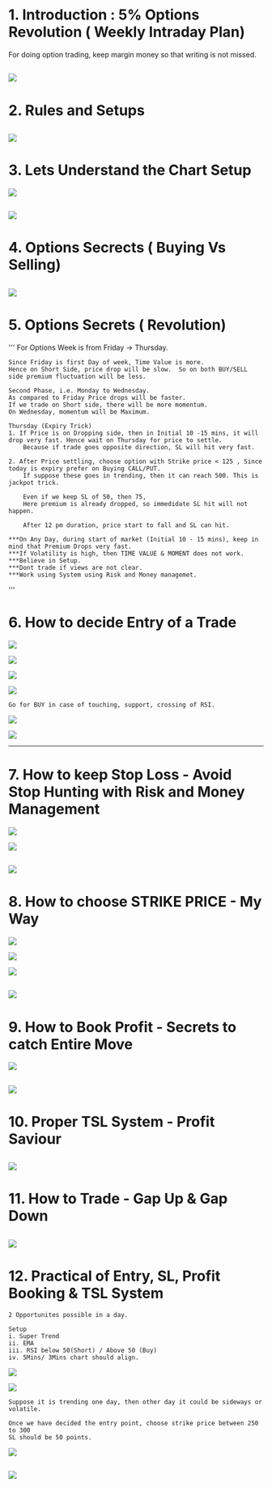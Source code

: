 # 1. Introduction : 5% Options Revolution ( Weekly Intraday Plan)

For doing option trading, keep margin money so that writing is not missed.

![](../files/014-options.png)
----

# 2. Rules and Setups

![](../files/015-options.png)
----

# 3. Lets Understand the Chart Setup

![](../files/016-options.png)

![](../files/017-options.png)
----

# 4. Options Secrects ( Buying Vs Selling)
![](../files/018-options.png)
----

# 5. Options Secrets ( Revolution)

'''
    For Options Week is from Friday -> Thursday.

    Since Friday is first Day of week, Time Value is more.
    Hence on Short Side, price drop will be slow.  So on both BUY/SELL side premium fluctuation will be less.

    Second Phase, i.e. Monday to Wednesday.
    As compared to Friday Price drops will be faster.
    If we trade on Short side, there will be more momentum.
    On Wednesday, momentum will be Maximum.

    Thursday (Expiry Trick)
    1. If Price is on Dropping side, then in Initial 10 -15 mins, it will drop very fast. Hence wait on Thursday for price to settle.
        Because if trade goes opposite direction, SL will hit very fast.

    2. After Price settling, choose option with Strike price < 125 , Since today is expiry prefer on Buying CALL/PUT.
        If suppose these goes in trending, then it can reach 500. This is jackpot trick.

        Even if we keep SL of 50, then 75, 
        Here premium is already dropped, so immedidate SL hit will not happen.

        After 12 pm duration, price start to fall and SL can hit.
        
    ***On Any Day, during start of market (Initial 10 - 15 mins), keep in mind that Premium Drops very fast.
    ***If Volatility is high, then TIME VALUE & MOMENT does not work.
    ***Believe in Setup.
    ***Dont trade if views are not clear.
    ***Work using System using Risk and Money managemet.

'''

# 6. How to decide Entry of a Trade
![](../files/019-options.png)

![](../files/020-options.png)

![](../files/021-options.png)

![](../files/022-options.png)

    Go for BUY in case of touching, support, crossing of RSI.

![](../files/023-options.png)

![](../files/024-options.png)

----


# 7. How to keep Stop Loss - Avoid Stop Hunting with Risk and Money Management

![](../files/025-options.png)

![](../files/026-options.png)

![](../files/027-options.png)
----

# 8. How to choose STRIKE PRICE - My Way

![](../files/028-options.png)

![](../files/029-options.png)

![](../files/030-options.png)

![](../files/031-options.png)
----

# 9. How to Book Profit - Secrets to catch Entire Move

![](../files/032-options.png)

![](../files/033-options.png)
----

# 10. Proper TSL System - Profit Saviour

![](../files/034-options.png)
----

# 11. How to Trade - Gap Up & Gap Down

![](../files/035-options.png)
----


# 12. Practical of Entry, SL, Profit Booking & TSL System

    2 Opportunites possible in a day.

    Setup
    i. Super Trend
    ii. EMA
    iii. RSI below 50(Short) / Above 50 (Buy)
    iv. 5Mins/ 3Mins chart should align.

![](../files/036-options.png)

![](../files/037-options.gif)

    Suppose it is trending one day, then other day it could be sideways or volatile.

    Once we have decided the entry point, choose strike price between 250 to 300
    SL should be 50 points.

![](../files/038-options.png)

![](../files/039-options.png)
----